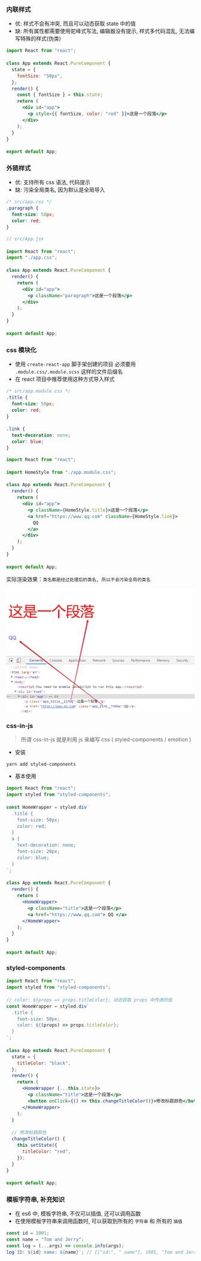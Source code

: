 ### 内联样式

- 优: 样式不会有冲突, 而且可以动态获取 state 中的值
- 缺: 所有属性都需要使用驼峰式写法, 编辑器没有提示, 样式多代码混乱, 无法编写特殊的样式(伪类)

```jsx
import React from "react";

class App extends React.PureComponent {
  state = {
    fontSize: "50px",
  };
  render() {
    const { fontSize } = this.state;
    return (
      <div id="app">
        <p style={{ fontSize, color: "red" }}>这是一个段落</p>
      </div>
    );
  }
}

export default App;
```

### 外链样式

- 优: 支持所有 css 语法, 代码提示
- 缺: 污染全局类名, 因为默认是全局导入

```css
/* src/app.css */
.paragraph {
  font-size: 50px;
  color: red;
}
```

```jsx
// src/App.jsx

import React from "react";
import "./app.css";

class App extends React.PureComponent {
  render() {
    return (
      <div id="app">
        <p className="paragraph">这是一个段落</p>
      </div>
    );
  }
}

export default App;
```

### css 模块化

- 使用 `create-react-app` 脚手架创建的项目 必须要用 `.module.css/.module.scss` 这样的文件后缀名
- 在 react 项目中推荐使用这种方式导入样式

```css
/* src/app.module.css */
.title {
  font-size: 50px;
  color: red;
}

.link {
  text-decoration: none;
  color: blue;
}
```

```jsx
import React from "react";

import HomeStyle from "./app.module.css";

class App extends React.PureComponent {
  render() {
    return (
      <div id="app">
        <p className={HomeStyle.title}>这是一个段落</p>
        <a href="https://www.qq.com" className={HomeStyle.link}>
          QQ
        </a>
      </div>
    );
  }
}

export default App;
```

实际渲染效果：`类名都是经过处理后的类名, 所以不会污染全局的类名`

![./images/image-20210103204440494](./images/image-20210103204440494.png)

### css-in-js

> 所谓 css-in-js 就是利用 js 来编写 css ( styled-components / emotion )

- 安装

```shell
yarn add styled-components
```

- 基本使用

```jsx
import React from "react";
import styled from "styled-components";

const HomeWrapper = styled.div`
  .title {
    font-size: 50px;
    color: red;
  }
  a {
    text-decoration: none;
    font-size: 20px;
    color: blue;
  }
`;

class App extends React.PureComponent {
  render() {
    return (
      <HomeWrapper>
        <p className="title">这是一个段落</p>
        <a href="https://www.qq.com"> QQ </a>
      </HomeWrapper>
    );
  }
}

export default App;
```

### styled-components

```jsx
import React from "react";
import styled from "styled-components";

// color: ${props => props.titleColor}; 动态获取 props 中传递的值
const HomeWrapper = styled.div`
  .title {
    font-size: 50px;
    color: ${(props) => props.titleColor};
  }
`;

class App extends React.PureComponent {
  state = {
    titleColor: "black",
  };
  render() {
    return (
      <HomeWrapper {...this.state}>
        <p className="title">这是一个段落</p>
        <button onClick={() => this.changeTitleColor()}>修改标题颜色</button>
      </HomeWrapper>
    );
  }

  // 修改标题颜色
  changeTitleColor() {
    this.setState({
      titleColor: "red",
    });
  }
}

export default App;
```

### 模板字符串, 补充知识

- 在 es6 中, 模板字符串, 不仅可以插值, 还可以调用函数
- 在使用模板字符串来调用函数时, 可以获取到所有的 `字符串` 和 所有的 `插值`

```js
const id = 1001;
const name = "Tom and Jerry";
const log = (...args) => console.info(args);
log`ID: ${id} name: ${name}`; // [["id:", " name"], 1001, "Tom and Jerry"]
```
